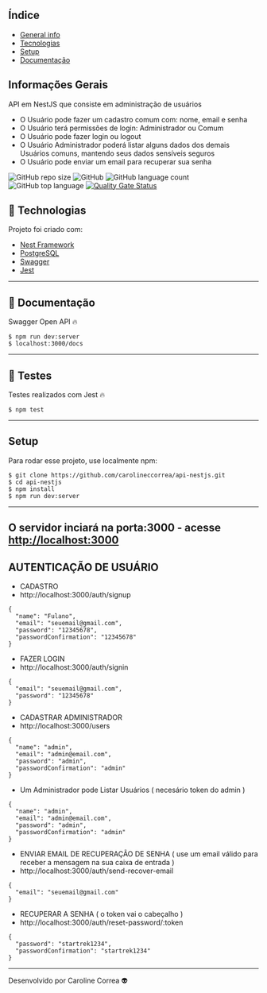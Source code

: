 
## Índice
* [General info](#general-info)
* [Tecnologias](#tecnologias)
* [Setup](#setup)
* [Documentação](#documentação)

## Informações Gerais
API em NestJS que consiste em administração de usuários
* O Usuário pode fazer um cadastro comum com: nome, email e senha
* O Usuário terá permissões de login: Administrador ou Comum
* O Usuário pode fazer login ou logout
* O Usuário Administrador poderá listar alguns dados dos demais Usuários comuns, mantendo seus dados sensíveis seguros
* O Usuário pode enviar um email para recuperar sua senha


![GitHub repo size](https://img.shields.io/github/repo-size/carolineccorrea/api-nestjs)
![GitHub](https://img.shields.io/github/license/carolineccorrea/api-nestjs)
![GitHub language count](https://img.shields.io/github/languages/count/carolineccorrea/api-nestjs)
![GitHub top language](https://img.shields.io/github/languages/top/carolineccorrea/api-nestjs)
[![Quality Gate Status](https://sonarcloud.io/api/project_badges/measure?project=carolineccorrea_api-nestjs&metric=alert_status)](https://sonarcloud.io/dashboard?id=carolineccorrea_api-nestjs)


## 🚀 Technologias
Projeto foi criado com: 
* [Nest Framework](https://nestjs.com)
* [PostgreSQL](https://www.postgresql.org)
* [Swagger](https://swagger.io)
* [Jest](https://jestjs.io)
---

## 📰 Documentação
Swagger Open API 🔥

```
$ npm run dev:server
$ localhost:3000/docs
```
---

## 🔧 Testes
Testes realizados com Jest 🔥

```
$ npm test
```
---

## Setup
Para rodar esse projeto, use localmente npm:

```
$ git clone https://github.com/carolineccorrea/api-nestjs.git
$ cd api-nestjs
$ npm install
$ npm run dev:server
```
---

## O servidor inciará na porta:3000 - acesse <http://localhost:3000> 

## AUTENTICAÇÃO DE USUÁRIO
 
 * CADASTRO
 * http://localhost:3000/auth/signup

```
{
  "name": "Fulano",
  "email": "seuemail@gmail.com",
  "password": "12345678",
  "passwordConfirmation": "12345678"	
}
```


* FAZER LOGIN
* http://localhost:3000/auth/signin

```
{
  "email": "seuemail@gmail.com",
  "password": "12345678"
}

```


* CADASTRAR ADMINISTRADOR
* http://localhost:3000/users

```
{
  "name": "admin",
  "email": "admin@email.com",
  "password": "admin",
  "passwordConfirmation": "admin"	
}

```

* Um Administrador pode Listar Usuários ( necesário token do admin )
```
{
  "name": "admin",
  "email": "admin@email.com",
  "password": "admin",
  "passwordConfirmation": "admin"	
}

```



* ENVIAR EMAIL DE RECUPERAÇÃO DE SENHA ( use um email válido para receber a mensagem na sua caixa de entrada )
* http://localhost:3000/auth/send-recover-email

```
{
  "email": "seuemail@gmail.com"
}

```

* RECUPERAR A SENHA ( o token vai o cabeçalho )
* http://localhost:3000/auth/reset-password/:token

```
{
  "password": "startrek1234",
  "passwordConfirmation": "startrek1234"
}

```


---
Desenvolvido por Caroline Correa 👽
